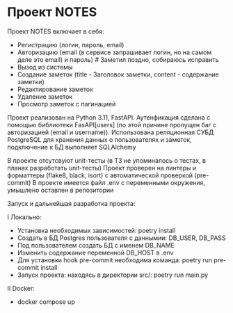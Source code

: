 # Проект NOTES

Проект NOTES включает в себя:

- Регистрацию (логин, пароль, email)
- Авторизацию (email (в сервисе запрашивает логин, но на самом деле это email) и пароль) # Заметил поздно, собираюсь исправить
- Вызод из системы
- Создание заметок (title - Заголовок заметки, content - содержание заметки)
- Редактирование заметок
- Удаление заметок
- Просмотр заметок с пагинацией

Проект реализован на Python 3.11, FastAPI. Аутенфикация сделана с помощью библиотеки FasAPI[users] (по этой причине пропущен баг с авторизацией (email и username)).
Использована реляционная СУБД PostgreSQL для хранения данных о пользователях и заметок, подключение к БД выполняет SQLAlchemy

В проекте отсутсвуют unit-тесты (в ТЗ не упоминалось о тестах, в планах разработать unit-тесты)
Проект проверен на линтеры и форматтеры (flake8, black, isort) с автоматической проверкой (pre-commit)
В проекте имеется файл .env с переменными окружения, умышлено оставлен в репозитории

Запуск и дальнейшая разработка проекта:

I Локально:
- Установка необходимых зависимостей: poetry install
- Создать в БД Postgres пользователя с даннымии: DB_USER, DB_PASS
- Под пользователем создать БД с именем DB_NAME
- Изменить содержание переменной DB_HOST в .env
- Для установки hook pre-commit необходима команда: poetry run pre-commit install
- Запуск проекта: находясь в директории src/: poetry run main.py

II Docker:
- docker compose up
